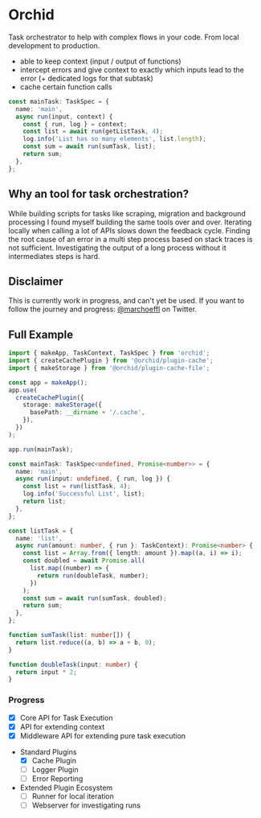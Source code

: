 # Orchid

Task orchestrator to help with complex flows in your code. From local development to production.

- able to keep context (input / output of functions)
- intercept errors and give context to exactly which inputs lead to the error (+ dedicated logs for that subtask)
- cache certain function calls

```typescript
const mainTask: TaskSpec = {
  name: 'main',
  async run(input, context) {
    const { run, log } = context;
    const list = await run(getListTask, 4);
    log.info('List has so many elements', list.length);
    const sum = await run(sumTask, list);
    return sum;
  },
};
```

## Why an tool for task orchestration?

While building scripts for tasks like scraping, migration and background processing I found myself building the same tools over and over.
Iterating locally when calling a lot of APIs slows down the feedback cycle.
Finding the root cause of an error in a multi step process based on stack traces is not sufficient. Investigating the output of a long process without it intermediates steps is hard.

## Disclaimer

This is currently work in progress, and can't yet be used. If you want to follow the journey and progress:
[@marchoeffl](https://twitter.com/marchoeffl) on Twitter.

## Full Example

```typescript
import { makeApp, TaskContext, TaskSpec } from 'orchid';
import { createCachePlugin } from '@orchid/plugin-cache';
import { makeStorage } from '@orchid/plugin-cache-file';

const app = makeApp();
app.use(
  createCachePlugin({
    storage: makeStorage({
      basePath: __dirname + '/.cache',
    }),
  })
);

app.run(mainTask);

const mainTask: TaskSpec<undefined, Promise<number>> = {
  name: 'main',
  async run(input: undefined, { run, log }) {
    const list = run(listTask, 4);
    log.info('Successful List', list);
    return list;
  },
};

const listTask = {
  name: 'list',
  async run(amount: number, { run }: TaskContext): Promise<number> {
    const list = Array.from({ length: amount }).map((a, i) => i);
    const doubled = await Promise.all(
      list.map((number) => {
        return run(doubleTask, number);
      })
    );
    const sum = await run(sumTask, doubled);
    return sum;
  },
};

function sumTask(list: number[]) {
  return list.reduce((a, b) => a + b, 0);
}

function doubleTask(input: number) {
  return input * 2;
}
```

### Progress

- [x] Core API for Task Execution
- [x] API for extending context
- [x] Middleware API for extending pure task execution
- Standard Plugins
  - [x] Cache Plugin
  - [ ] Logger Plugin
  - [ ] Error Reporting
- Extended Plugin Ecosystem
  - [ ] Runner for local iteration
  - [ ] Webserver for investigating runs
